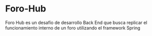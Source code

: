 # Foro-Hub
Foro Hub es un desafío de desarrollo Back End que busca replicar el funcionamiento interno de un foro utilizando el framework Spring
